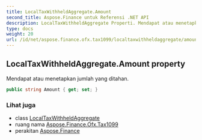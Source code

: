 ```yaml
---
title: LocalTaxWithheldAggregate.Amount
second_title: Aspose.Finance untuk Referensi .NET API
description: LocalTaxWithheldAggregate Properti. Mendapat atau menetapkan jumlah yang ditahan.
type: docs
weight: 20
url: /id/net/aspose.finance.ofx.tax1099/localtaxwithheldaggregate/amount/
---
```

## LocalTaxWithheldAggregate.Amount property

Mendapat atau menetapkan jumlah yang ditahan.

```csharp
public string Amount { get; set; }
```

### Lihat juga

* class [LocalTaxWithheldAggregate](../)
* ruang nama [Aspose.Finance.Ofx.Tax1099](../../localtaxwithheldaggregate/)
* perakitan [Aspose.Finance](../../../)



